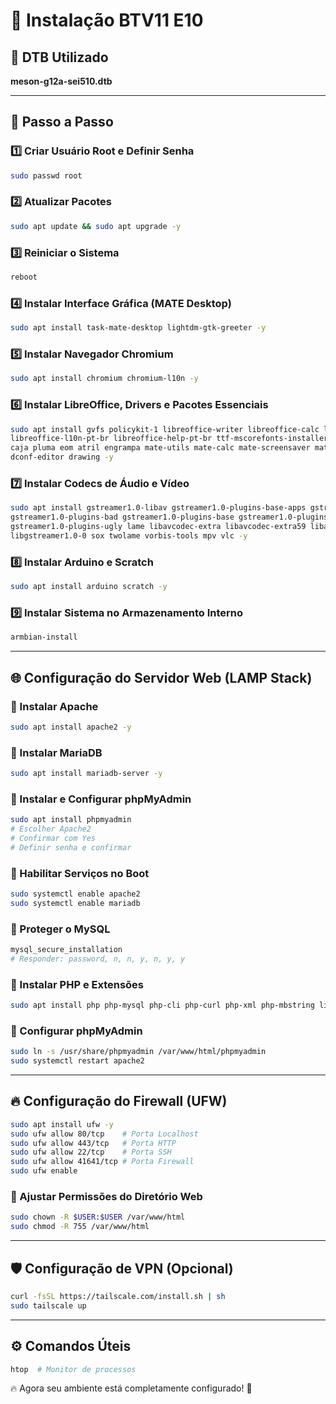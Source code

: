 # 🚀 Instalação BTV11 E10

## 📌 DTB Utilizado
**meson-g12a-sei510.dtb**

---

## 📖 Passo a Passo

### 1️⃣ Criar Usuário Root e Definir Senha
```sh
sudo passwd root
```

### 2️⃣ Atualizar Pacotes
```sh
sudo apt update && sudo apt upgrade -y
```

### 3️⃣ Reiniciar o Sistema
```sh
reboot
```

### 4️⃣ Instalar Interface Gráfica (MATE Desktop)
```sh
sudo apt install task-mate-desktop lightdm-gtk-greeter -y
```

### 5️⃣ Instalar Navegador Chromium
```sh
sudo apt install chromium chromium-l10n -y
```

### 6️⃣ Instalar LibreOffice, Drivers e Pacotes Essenciais
```sh
sudo apt install gvfs policykit-1 libreoffice-writer libreoffice-calc libreoffice-impress \
libreoffice-l10n-pt-br libreoffice-help-pt-br ttf-mscorefonts-installer network-manager-gnome \
caja pluma eom atril engrampa mate-utils mate-calc mate-screensaver mate-media mate-tweak \
dconf-editor drawing -y
```

### 7️⃣ Instalar Codecs de Áudio e Vídeo
```sh
sudo apt install gstreamer1.0-libav gstreamer1.0-plugins-base-apps gstreamer1.0-vaapi \
gstreamer1.0-plugins-bad gstreamer1.0-plugins-base gstreamer1.0-plugins-good \
gstreamer1.0-plugins-ugly lame libavcodec-extra libavcodec-extra59 libavdevice59 \
libgstreamer1.0-0 sox twolame vorbis-tools mpv vlc -y
```

### 8️⃣ Instalar Arduino e Scratch
```sh
sudo apt install arduino scratch -y
```

### 9️⃣ Instalar Sistema no Armazenamento Interno
```sh
armbian-install
```

---

## 🌐 Configuração do Servidor Web (LAMP Stack)

### 🔹 Instalar Apache
```sh
sudo apt install apache2 -y
```

### 🔹 Instalar MariaDB
```sh
sudo apt install mariadb-server -y
```

### 🔹 Instalar e Configurar phpMyAdmin
```sh
sudo apt install phpmyadmin
# Escolher Apache2
# Confirmar com Yes
# Definir senha e confirmar
```

### 🔹 Habilitar Serviços no Boot
```sh
sudo systemctl enable apache2
sudo systemctl enable mariadb
```

### 🔹 Proteger o MySQL
```sh
mysql_secure_installation
# Responder: password, n, n, y, n, y, y
```

### 🔹 Instalar PHP e Extensões
```sh
sudo apt install php php-mysql php-cli php-curl php-xml php-mbstring libapache2-mod-php -y
```

### 🔹 Configurar phpMyAdmin
```sh
sudo ln -s /usr/share/phpmyadmin /var/www/html/phpmyadmin
sudo systemctl restart apache2
```

---

## 🔥 Configuração do Firewall (UFW)
```sh
sudo apt install ufw -y
sudo ufw allow 80/tcp    # Porta Localhost
sudo ufw allow 443/tcp   # Porta HTTP
sudo ufw allow 22/tcp    # Porta SSH
sudo ufw allow 41641/tcp # Porta Firewall
sudo ufw enable
```

### 🔹 Ajustar Permissões do Diretório Web
```sh
sudo chown -R $USER:$USER /var/www/html
sudo chmod -R 755 /var/www/html
```

---

## 🛡️ Configuração de VPN (Opcional)
```sh
curl -fsSL https://tailscale.com/install.sh | sh
sudo tailscale up
```

---

## ⚙️ Comandos Úteis
```sh
htop  # Monitor de processos
```

🔥 Agora seu ambiente está completamente configurado! 🚀
